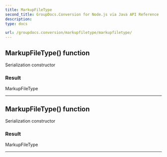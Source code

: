```yaml
---
title: MarkupFileType
second_title: GroupDocs.Conversion for Node.js via Java API Reference
description: 
type: docs

url: /groupdocs.conversion/markupfiletype/markupfiletype/
---
```


## MarkupFileType() function
Serialization constructor

### Result
MarkupFileType


---


## MarkupFileType() function
Serialization constructor

### Result
MarkupFileType


---


